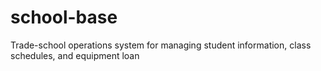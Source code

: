 # school-base
Trade-school operations system for managing student information, class schedules, and equipment loan
